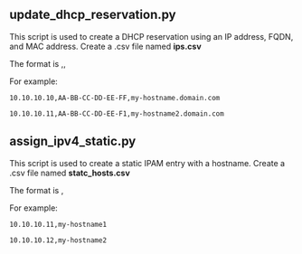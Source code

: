 ## update_dhcp_reservation.py
This script is used to create a DHCP reservation using an IP address, FQDN, and MAC address. Create a .csv file named **ips.csv**

The format is <IP>,<MAC>,<FQDN>

For example:

`10.10.10.10,AA-BB-CC-DD-EE-FF,my-hostname.domain.com`

`10.10.10.11,AA-BB-CC-DD-EE-F1,my-hostname2.domain.com`

## assign_ipv4_static.py
This script is used to create a static IPAM entry with a hostname. Create a .csv file named **statc_hosts.csv**

The format is <IP>,<Hostname>

For example:

`10.10.10.11,my-hostname1`

`10.10.10.12,my-hostname2`
